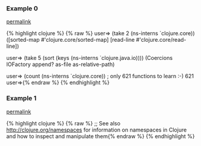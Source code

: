 ### Example 0
[permalink](#example-0)

{% highlight clojure %}
{% raw %}
user=> (take 2 (ns-interns `clojure.core))
([sorted-map #'clojure.core/sorted-map] [read-line #'clojure.core/read-line])

user=> (take 5 (sort (keys (ns-interns `clojure.java.io))))
(Coercions IOFactory append? as-file as-relative-path)

user=> (count (ns-interns `clojure.core)) ; only 621 functions to learn :-)
621
user=>{% endraw %}
{% endhighlight %}


### Example 1
[permalink](#example-1)

{% highlight clojure %}
{% raw %}
;; See also http://clojure.org/namespaces for information on namespaces in Clojure and how to inspect and manipulate them{% endraw %}
{% endhighlight %}


